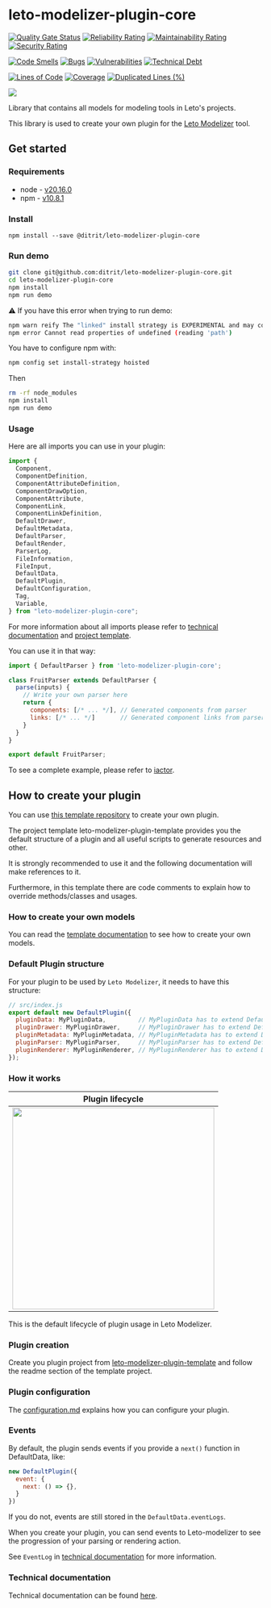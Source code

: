 # leto-modelizer-plugin-core

[![Quality Gate Status](https://sonarcloud.io/api/project_badges/measure?project=ditrit_leto-modelizer-plugin-core&metric=alert_status)](https://sonarcloud.io/summary/overall?id=ditrit_leto-modelizer-plugin-core)
[![Reliability Rating](https://sonarcloud.io/api/project_badges/measure?project=ditrit_leto-modelizer-plugin-core&metric=reliability_rating)](https://sonarcloud.io/summary/overall?id=ditrit_leto-modelizer-plugin-core)
[![Maintainability Rating](https://sonarcloud.io/api/project_badges/measure?project=ditrit_leto-modelizer-plugin-core&metric=sqale_rating)](https://sonarcloud.io/summary/overall?id=ditrit_leto-modelizer-plugin-core)
[![Security Rating](https://sonarcloud.io/api/project_badges/measure?project=ditrit_leto-modelizer-plugin-core&metric=security_rating)](https://sonarcloud.io/summary/overall?id=ditrit_leto-modelizer-plugin-core)

[![Code Smells](https://sonarcloud.io/api/project_badges/measure?project=ditrit_leto-modelizer-plugin-core&metric=code_smells)](https://sonarcloud.io/summary/overall?id=ditrit_leto-modelizer-plugin-core)
[![Bugs](https://sonarcloud.io/api/project_badges/measure?project=ditrit_leto-modelizer-plugin-core&metric=bugs)](https://sonarcloud.io/summary/overall?id=ditrit_leto-modelizer-plugin-core)
[![Vulnerabilities](https://sonarcloud.io/api/project_badges/measure?project=ditrit_leto-modelizer-plugin-core&metric=vulnerabilities)](https://sonarcloud.io/summary/overall?id=ditrit_leto-modelizer-plugin-core)
[![Technical Debt](https://sonarcloud.io/api/project_badges/measure?project=ditrit_leto-modelizer-plugin-core&metric=sqale_index)](https://sonarcloud.io/summary/overall?id=ditrit_leto-modelizer-plugin-core)

[![Lines of Code](https://sonarcloud.io/api/project_badges/measure?project=ditrit_leto-modelizer-plugin-core&metric=ncloc)](https://sonarcloud.io/summary/overall?id=ditrit_leto-modelizer-plugin-core)
[![Coverage](https://sonarcloud.io/api/project_badges/measure?project=ditrit_leto-modelizer-plugin-core&metric=coverage)](https://sonarcloud.io/summary/overall?id=ditrit_leto-modelizer-plugin-core)
[![Duplicated Lines (%)](https://sonarcloud.io/api/project_badges/measure?project=ditrit_leto-modelizer-plugin-core&metric=duplicated_lines_density)](https://sonarcloud.io/summary/overall?id=ditrit_leto-modelizer-plugin-core)

[![](https://dcbadge.vercel.app/api/server/zkKfj9gj2C?style=flat&theme=default-inverted)](https://discord.gg/zkKfj9gj2C)

Library that contains all models for modeling tools in Leto's projects.

This library is used to create your own plugin for the [Leto Modelizer](https://github.com/ditrit/leto-modelizer) tool.

## Get started

### Requirements

* node - [v20.16.0](https://nodejs.org/en/blog/release/v20.16.0)
* npm - [v10.8.1](https://www.npmjs.com/package/npm/v/10.8.1)

### Install

```
npm install --save @ditrit/leto-modelizer-plugin-core
```

### Run demo

```bash
git clone git@github.com:ditrit/leto-modelizer-plugin-core.git
cd leto-modelizer-plugin-core
npm install
npm run demo
```

:warning: If you have this error when trying to run demo:
```bash
npm warn reify The "linked" install strategy is EXPERIMENTAL and may contain bugs.
npm error Cannot read properties of undefined (reading 'path')
```

You have to configure npm with:
```bash
npm config set install-strategy hoisted
```

Then 
```bash
rm -rf node_modules
npm install
npm run demo
```

### Usage

Here are all imports you can use in your plugin:

```js
import {
  Component,
  ComponentDefinition,
  ComponentAttributeDefinition,
  ComponentDrawOption,
  ComponentAttribute,
  ComponentLink,
  ComponentLinkDefinition,
  DefaultDrawer,
  DefaultMetadata,
  DefaultParser,
  DefaultRender,
  ParserLog,
  FileInformation,
  FileInput,
  DefaultData,
  DefaultPlugin,
  DefaultConfiguration,
  Tag,
  Variable,
} from "leto-modelizer-plugin-core";
```

For more information about all imports please refer to [technical documentation](https://ditrit.io/leto-modelizer-plugin-core/) and [project template](https://github.com/ditrit/leto-modelizer-plugin-template).

You can use it in that way:

```js
import { DefaultParser } from 'leto-modelizer-plugin-core';

class FruitParser extends DefaultParser {
  parse(inputs) {
    // Write your own parser here
    return {
      components: [/* ... */], // Generated components from parser
      links: [/* ... */]       // Generated component links from parser
    }
  }
}

export default FruitParser;
```

To see a complete example, please refer to [iactor](https://github.com/ditrit/iactor).

## How to create your plugin

You can use [this template repository](https://github.com/ditrit/leto-modelizer-plugin-template) to create your own plugin.

The project template leto-modelizer-plugin-template provides you the default structure of a plugin and all useful scripts to generate resources and other.

It is strongly recommended to use it and the following documentation will make references to it.

Furthermore, in this template there are code comments to explain how to override methods/classes and usages.

### How to create your own models

You can read the [template documentation](/guides/svg/template.md) to see how to create your own models.

### Default Plugin structure

For your plugin to be used by `Leto Modelizer`, it needs to have this structure:

```js
// src/index.js
export default new DefaultPlugin({
  pluginData: MyPluginData,         // MyPluginData has to extend DefaultData
  pluginDrawer: MyPluginDrawer,     // MyPluginDrawer has to extend DefaultDrawer
  pluginMetadata: MyPluginMetadata, // MyPluginMetadata has to extend DefaultMetadata
  pluginParser: MyPluginParser,     // MyPluginParser has to extend DefaultParser
  pluginRenderer: MyPluginRenderer, // MyPluginRenderer has to extend DefaultRender
});
```

### How it works

| Plugin lifecycle |
| :--: |
| <img height="400" src="/documentations/lifecycle.svg"/> |

This is the default lifecycle of plugin usage in Leto Modelizer.

### Plugin creation

Create you plugin project from [leto-modelizer-plugin-template](https://github.com/ditrit/leto-modelizer-plugin-template) and follow the readme section of the template project.

### Plugin configuration

The [configuration.md](https://github.com/ditrit/leto-modelizer-plugin-core/blob/main/guides/documentations/configuration.md) explains how you can configure your plugin.

### Events

By default, the plugin sends events if you provide a `next()` function in DefaultData, like:

```js
new DefaultPlugin({
  event: {
    next: () => {},
  }
})
```

If you do not, events are still stored in the `DefaultData.eventLogs`.

When you create your plugin, you can send events to Leto-modelizer to see the progression of your parsing or rendering action.

See `EventLog` in [technical documentation](https://ditrit.io/leto-modelizer-plugin-core/) for more information.

### Technical documentation

Technical documentation can be found [here](https://ditrit.io/leto-modelizer-plugin-core/).
